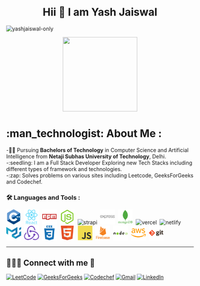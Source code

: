 


<h1 id="header" align="center">
  Hii 👋 I am Yash Jaiswal
</h1>
<p align="left"> <img src="https://komarev.com/ghpvc/?username=yashjaiswal-only&label=Profile%20views&color=0e75b6&style=flat" alt="yashjaiswal-only" /> </p>

<div id="header" align="center">
  <img width="200" height="200" margin="0"  src="https://camo.githubusercontent.com/a4c584bce1c41271485d28f92aaf9f581b3c88b68ca723b6edfd58b4ba988c2b/68747470733a2f2f63646e2e6472696262626c652e636f6d2f75736572732f313138373833362f73637265656e73686f74732f363533393432392f70726f6772616d65722e676966" width="100"/>
</div>

<h1> :man_technologist: About Me : </h1>
-👨‍🎓 Pursuing <B>Bachelors of Technology</B> in Computer Science and Artificial Intelligence from <B>Netaji Subhas University of Technology</B>, Delhi.
<br/>
-:seedling: I am a Full Stack Developer Exploring new Tech Stacks including different types of framework and technologies.
<br/>
-:zap: Solves problems on various sites including Leetcode, GeeksForGeeks and Codechef.

### :hammer_and_wrench: Languages and Tools :
<div>
  <img src="https://github.com/devicons/devicon/blob/master/icons/cplusplus/cplusplus-original.svg" title="Cpp" alt="Cpp" width="40" height="40"/>&nbsp;
  <img src="https://github.com/devicons/devicon/blob/master/icons/react/react-original-wordmark.svg" title="React" alt="React" width="40" height="40"/>&nbsp;
  <img src="https://github.com/devicons/devicon/blob/master/icons/npm/npm-original-wordmark.svg" title="React" alt="npm" width="40" height="40"/>&nbsp; 
  <img src="https://github.com/devicons/devicon/blob/master/icons/nodejs/nodejs-plain.svg" title="React" alt="node" width="40" height="40"/>&nbsp; 
  <img src="https://seeklogo.com/images/S/strapi-logo-3566BEBAAE-seeklogo.com.png" title="React" alt="strapi" width="40" height="40"/>&nbsp; 
  <img src="https://github.com/devicons/devicon/blob/master/icons/express/express-original-wordmark.svg" title="React" alt="express" width="40" height="40"/>&nbsp; 
  <img src="https://github.com/devicons/devicon/blob/master/icons/mongodb/mongodb-plain-wordmark.svg" title="React" alt="mongodb" width="40" height="40"/>&nbsp; 
  <img src="https://upload.wikimedia.org/wikipedia/commons/thumb/5/5e/Vercel_logo_black.svg/768px-Vercel_logo_black.svg.png" title="Material UI" alt="vercel" width="60" height="20"/>&nbsp;
  <img src="https://upload.wikimedia.org/wikipedia/commons/thumb/b/b8/Netlify_logo.svg/221px-Netlify_logo.svg.png?20180815190440" title="Material UI" alt="netlify" width="60" height="20"/>&nbsp;  
  <img src="https://github.com/devicons/devicon/blob/master/icons/materialui/materialui-original.svg" title="Material UI" alt="Material UI" width="40" height="40"/>&nbsp;
  <img src="https://github.com/devicons/devicon/blob/master/icons/redux/redux-original.svg" title="Redux" alt="Redux " width="40" height="40"/>&nbsp;
  <img src="https://github.com/devicons/devicon/blob/master/icons/css3/css3-plain-wordmark.svg"  title="CSS3" alt="CSS" width="40" height="40"/>&nbsp;
  <img src="https://github.com/devicons/devicon/blob/master/icons/html5/html5-original.svg" title="HTML5" alt="HTML" width="40" height="40"/>&nbsp;
  <img src="https://github.com/devicons/devicon/blob/master/icons/javascript/javascript-original.svg" title="JavaScript" alt="JavaScript" width="40" height="40"/>&nbsp;
  <img src="https://github.com/devicons/devicon/blob/master/icons/firebase/firebase-plain-wordmark.svg" title="Firebase" alt="Firebase" width="40" height="40"/>&nbsp;
  <img src="https://github.com/devicons/devicon/blob/master/icons/nodejs/nodejs-original-wordmark.svg" title="NodeJS" alt="NodeJS" width="40" height="40"/>&nbsp;
  <img src="https://github.com/devicons/devicon/blob/master/icons/amazonwebservices/amazonwebservices-plain-wordmark.svg" title="AWS" alt="AWS" width="40" height="40"/>&nbsp;
  <img src="https://github.com/devicons/devicon/blob/master/icons/git/git-original-wordmark.svg" title="Git" alt="Git" width="40" height="40"/>
</div>
<hr>

## 🧑🏻‍💻 Connect with me 👋
<a href="https://leetcode.com/yashjaiswal_only/"> ![LeetCode](https://img.shields.io/badge/LeetCode-000000?style=for-the-badge&logo=LeetCode&logoColor=#d16c06)</a>
<a href="https://auth.geeksforgeeks.org/user/yashjaiswal2121/profile"> ![GeeksForGeeks](https://img.shields.io/badge/GeeksForGeeks-green?style=for-the-badge&logo=GeeksForGeeks&logoColor=#d16c06)</a>
<a href="https://www.codechef.com/users/yash_jaiswal11"> ![Codechef](https://img.shields.io/badge/Codechef-000000?style=for-the-badge&logo=Codechef&logoColor=#d16c06)</a>
<a href="mailto:yashjaiswal2121@gmail.com"> ![Gmail](https://img.shields.io/badge/Gmail-D14836?style=for-the-badge&logo=gmail&logoColor=white)</a>
<a href="https://www.linkedin.com/in/yash-jaiswal-0391691b9/"> ![LinkedIn](https://img.shields.io/badge/linkedin-%230077B5.svg?style=for-the-badge&logo=linkedin&logoColor=white)</a>



